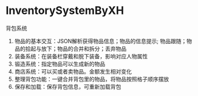 # InventorySystemByXH
背包系统

1.	物品的基本交互：JSON解析获得物品信息；物品的信息提示; 物品跟随；物品的拾起与放下；物品的合并和拆分；丢弃物品
2.	装备系统：在装备栏穿戴和脱下装备，影响对应人物属性
3.	锻造系统：指定物品可以生成新的物品
4.	商店系统：可以买或者卖物品。金额发生相对变化
5.	整理背包功能：一键合并背包里的物品，将物品按照格子顺序摆放
6.	保存和加载：保存背包信息，可重新加载背包

